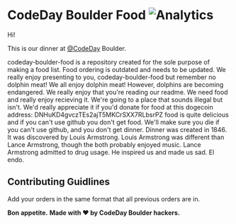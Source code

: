 # CodeDay Boulder Food ![Analytics](https://ga-beacon.appspot.com/UA-34529482-6/codeday-boulder-food/readme?pixel)

Hi!

This is our dinner at [@CodeDay](https://twitter.com/CodeDay) Boulder.

codeday-boulder-food is a repository created for the sole purpose of making a
food list. Food ordering is outdated and needs to be updated. We really enjoy
presenting to you, codeday-boulder-food but remember no dolphin meat! We all
enjoy dolphin meat! However, dolphins are becoming endangered. We really enjoy
that you're reading our readme. We need food and really enjoy recieving it.
We're going to a place that sounds illegal but isn't. We'd really appreciate it
if you'd donate for food at this dogecoin address:
DNHuKD4gvczTEs2ajT5MKCrSXX7RLbsrPZ food is quite delicious and if you can't use
github you don't get food. We'll make sure you die if you can't use github, and
you don't get dinner. Dinner was created in 1846. It was discovered by Louis
Armstrong. Louis Armstrong was different than Lance Armstrong, though the both
probably enjoyed music. Lance Armstrong admitted to drug usage. He inspired us
and made us sad. El endo.

## Contributing Guidlines

Add your orders in the same format that all previous orders are in.

**Bon appetite.**
**Made with ♥ by CodeDay Boulder hackers.**
